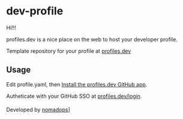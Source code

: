 # dev-profile

Hi!!!

profiles.dev is a nice place on the web to host your developer profile.

Template repository for your profile at [profiles.dev](https://profiles.dev/)



## Usage

Edit profile.yaml, then [Install the profiles.dev GitHub app](https://github.com/apps/profilesdev).

Autheticate with your GitHub SSO at [profiles.dev/login](https://profiles.dev/login).

####
Developed by [nomadops](https://github.com/nomadops)]
